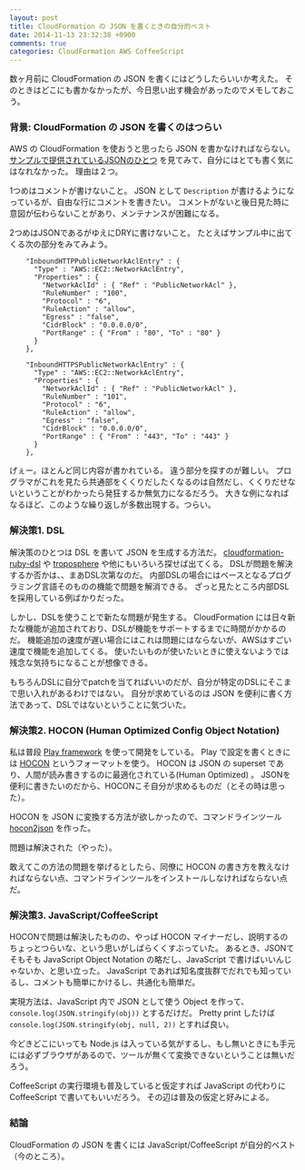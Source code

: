 ```yaml
---
layout: post
title: CloudFormation の JSON を書くときの自分的ベスト
date: 2014-11-13 23:32:38 +0900
comments: true
categories: CloudFormation AWS CoffeeScript
---
```


数ヶ月前に CloudFormation の JSON を書くにはどうしたらいいか考えた。
そのときはどこにも書かなかったが、今日思い出す機会があったのでメモしておこう。

### 背景: CloudFormation の JSON を書くのはつらい

AWS の CloudFormation を使おうと思ったら JSON を書かなければならない。
[サンプルで提供されているJSONのひとつ](https://s3-us-west-2.amazonaws.com/cloudformation-templates-us-west-2/ElasticBeanstalk_in_VPC.template)
を見てみて、自分にはとても書く気にはなれなかった。
理由は２つ。

1つめはコメントが書けないこと。
JSON として `Description` が書けるようになっているが、自由な行にコメントを書きたい。
コメントがないと後日見た時に意図が伝わらないことがあり、メンテナンスが困難になる。

2つめはJSONであるがゆえにDRYに書けないこと。
たとえばサンプル中に出てくる次の部分をみてみよう。

```
    "InboundHTTPPublicNetworkAclEntry" : {
      "Type" : "AWS::EC2::NetworkAclEntry",
      "Properties" : {
        "NetworkAclId" : { "Ref" : "PublicNetworkAcl" },
        "RuleNumber" : "100",
        "Protocol" : "6",
        "RuleAction" : "allow",
        "Egress" : "false",
        "CidrBlock" : "0.0.0.0/0",
        "PortRange" : { "From" : "80", "To" : "80" }
      }
    },

    "InboundHTTPSPublicNetworkAclEntry" : {
      "Type" : "AWS::EC2::NetworkAclEntry",
      "Properties" : {
        "NetworkAclId" : { "Ref" : "PublicNetworkAcl" },
        "RuleNumber" : "101",
        "Protocol" : "6",
        "RuleAction" : "allow",
        "Egress" : "false",
        "CidrBlock" : "0.0.0.0/0",
        "PortRange" : { "From" : "443", "To" : "443" }
      }
    },
```

げぇー。ほとんど同じ内容が書かれている。
違う部分を探すのが難しい。
プログラマがこれを見たら共通部をくくりだしたくなるのは自然だし、くくりだせないということがわかったら発狂するか無気力になるだろう。
大きな例になればなるほど、このような繰り返しが多数出現する。つらい。

### 解決策1. DSL

解決策のひとつは DSL を書いて JSON を生成する方法だ。
[cloudformation-ruby-dsl](https://github.com/bazaarvoice/cloudformation-ruby-dsl) や
[troposphere](https://github.com/cloudtools/troposphere) や他にもいろいろ探せば出てくる。
DSLが問題を解決するか否かは、、まあDSL次第なのだ。
内部DSLの場合にはベースとなるプログラミング言語そのものの機能で問題を解消できる。
ざっと見たところ内部DSLを採用している例ばかりだった。

しかし、DSLを使うことで新たな問題が発生する。
CloudFormation には日々新たな機能が追加されており、DSLが機能をサポートするまでに時間がかかるのだ。
機能追加の速度が遅い場合にはこれは問題にはならないが、AWSはすごい速度で機能を追加してくる。
使いたいものが使いたいときに使えないようでは残念な気持ちになることが想像できる。

もちろんDSLに自分でpatchを当てればいいのだが、自分が特定のDSLにそこまで思い入れがあるわけではない。
自分が求めているのは JSON を便利に書く方法であって、DSLではないということに気づいた。

### 解決策2. HOCON (Human Optimized Config Object Notation)

私は普段 [Play framework](http://www.playframework.com/) を使って開発をしている。
Play で設定を書くときには [HOCON](https://github.com/typesafehub/config/blob/master/HOCON.md) というフォーマットを使う。
HOCON は JSON の superset であり、人間が読み書きするのに最適化されている(Human Optimized) 。
JSONを便利に書きたいのだから、HOCONこそ自分が求めるものだ（とその時は思った）。

HOCON を JSON に変換する方法が欲しかったので、コマンドラインツール [hocon2json](https://github.com/tkawachi/hocon2json) を作った。

問題は解決された（やった）。

敢えてこの方法の問題を挙げるとしたら、同僚に HOCON の書き方を教えなければならない点、コマンドラインツールをインストールしなければならない点だ。

### 解決策3. JavaScript/CoffeeScript

HOCONで問題は解決したものの、やっぱ HOCON マイナーだし、説明するのちょっとつらいな、という思いがしばらくくすぶっていた。
あるとき、JSONてそもそも JavaScript Object Notation の略だし、JavaScript で書けばいいんじゃないか、と思い立った。
JavaScript であれば知名度抜群でだれでも知っているし、コメントも簡単にかけるし、共通化も簡単だ。

実現方法は、JavaScript 内で JSON として使う Object を作って、 `console.log(JSON.stringify(obj))` とするだけだ。
Pretty print したけば `console.log(JSON.stringify(obj, null, 2))` とすれば良い。

今どきどこにいっても Node.js は入っている気がするし、もし無いときにも手元には必ずブラウザがあるので、ツールが無くて変換できないということは無いだろう。

CoffeeScript の実行環境も普及していると仮定すれば JavaScript の代わりに CoffeeScript で書いてもいいだろう。
その辺は普及の仮定と好みによる。

### 結論

CloudFormation の JSON を書くには JavaScript/CoffeeScript が自分的ベスト（今のところ）。
